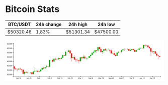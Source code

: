 # Bitcoin Stats

BTC/USDT|24h change|24h high|24h low|
|---|---|---|---|
|$50320.46|1.83%|$51301.34|$47500.00|

<img src="./chart.svg">
